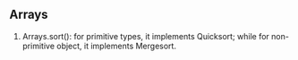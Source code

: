 ## Arrays
1. Arrays.sort(): for primitive types, it implements Quicksort; while for non-primitive object, it implements Mergesort. 

